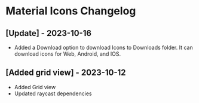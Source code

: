 # Material Icons Changelog

## [Update] - 2023-10-16

- Added a Download option to download Icons to Downloads folder. It can download icons for Web, Android, and IOS.

## [Added grid view] - 2023-10-12

- Added Grid view
- Updated raycast dependencies
